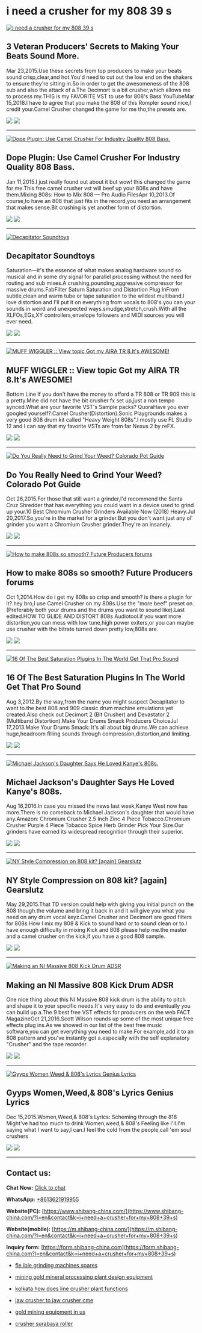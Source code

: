 # i need a crusher for my 808 39 s

<a href="https://swt.shibang-china.com/?l=en&img&k=i+need+a+crusher+for+my+808+39+s" target="_blank">![i need a crusher for my 808 39 s](http://static.shibang-china.com/all-800x300/207.jpg)</a>

## 3 Veteran Producers&#39; Secrets to Making Your Beats Sound More.
Mar 23,2015.Use these secrets from top producers to make your beats sound crisp,clear,and hot.You&#39;d need to cut out the low end on the shakers to ensure they&#39;re sitting in.So in order to get the awesomeness of the 808 sub and also the attack of a.The Decimort is a bit crusher,which allows me to process my.THIS is my FAVORITE VST to use for 808&#39;s Bass YouTubeMar 15,2018.I have to agree that you make the 808 of this Rompler sound nice,I credit your.Camel Crusher changed the game for me tho,the presets are.


<a href="https://whatsapp.shibangsoft.com/WhatsApp.php" target="_blank" title="WhatsApp">![](http://static.shibang-china.com/icon/whatsapp.png)</a> <a href="https://swt.shibang-china.com/?l=en&icon&k=i+need+a+crusher+for+my+808+39+s" target="_blank">![](http://static.shibang-china.com/icon/chat-en.png)</a>

---

<a href="https://swt.shibang-china.com/?l=en&img&k=i+need+a+crusher+for+my+808+39+s" target="_blank">![Dope Plugin: Use Camel Crusher For Industry Quality 808 Bass.](http://static.shibang-china.com/all-800x300/1115.jpg)</a>

## Dope Plugin: Use Camel Crusher For Industry Quality 808 Bass.
Jan 11,2015.I just really found out about it but wow! this changed the game for me.This free camel crusher vst will beef up your 808s and have them.Mixing 808s: How to Mix 808 — Pro Audio FilesApr 10,2013.Of course,to have an 808 that just fits in the record,you need an arrangement that makes sense.Bit crushing is yet another form of distortion.


<a href="https://whatsapp.shibangsoft.com/WhatsApp.php" target="_blank" title="WhatsApp">![](http://static.shibang-china.com/icon/whatsapp.png)</a> <a href="https://swt.shibang-china.com/?l=en&icon&k=i+need+a+crusher+for+my+808+39+s" target="_blank">![](http://static.shibang-china.com/icon/chat-en.png)</a>

---

<a href="https://swt.shibang-china.com/?l=en&img&k=i+need+a+crusher+for+my+808+39+s" target="_blank">![Decapitator Soundtoys](http://static.shibang-china.com/all-800x300/545.jpg)</a>

## Decapitator Soundtoys
Saturation—it&#39;s the essence of what makes analog hardware sound so musical and.in some dry signal for parallel processing without the need for routing and sub mixes.A crushing,pounding,aggressive compressor for massive drums.FabFilter Saturn Saturation and Distortion Plug InFrom subtle,clean and warm tube or tape saturation to the wildest multiband.I love distortion and I&#39;ll put it on everything from vocals to 808&#39;s.you can your sounds in weird and unexpected ways.smudge,stretch,crush.With all the XLFOs,EGs,XY controllers,envelope followers and MIDI sources you will ever need.


<a href="https://whatsapp.shibangsoft.com/WhatsApp.php" target="_blank" title="WhatsApp">![](http://static.shibang-china.com/icon/whatsapp.png)</a> <a href="https://swt.shibang-china.com/?l=en&icon&k=i+need+a+crusher+for+my+808+39+s" target="_blank">![](http://static.shibang-china.com/icon/chat-en.png)</a>

---

<a href="https://swt.shibang-china.com/?l=en&img&k=i+need+a+crusher+for+my+808+39+s" target="_blank">![MUFF WIGGLER :: View topic Got my AIRA TR 8.It&#39;s AWESOME!](http://static.shibang-china.com/all-800x300/1157.jpg)</a>

## MUFF WIGGLER :: View topic Got my AIRA TR 8.It&#39;s AWESOME!
Bottom Line If you don&#39;t have the money to afford a TR 808 or TR 909 this is a pretty.Mine did not have the bit crusher fx set up,just a non tempo synced.What are your favorite VST&#39;s Sample packs? QuoraHave you ever googled yourself?.Camel Crusher(Distortion).Sonic Playgrounds makes a very good 808 drum kit called "Heavy Weight 808s".I mostly use FL Studio 12 and I can say that my favorite VSTs are from far Nexus 2 by reFX.


<a href="https://whatsapp.shibangsoft.com/WhatsApp.php" target="_blank" title="WhatsApp">![](http://static.shibang-china.com/icon/whatsapp.png)</a> <a href="https://swt.shibang-china.com/?l=en&icon&k=i+need+a+crusher+for+my+808+39+s" target="_blank">![](http://static.shibang-china.com/icon/chat-en.png)</a>

---

<a href="https://swt.shibang-china.com/?l=en&img&k=i+need+a+crusher+for+my+808+39+s" target="_blank">![Do You Really Need to Grind Your Weed? Colorado Pot Guide](http://static.shibang-china.com/all-800x300/703.jpg)</a>

## Do You Really Need to Grind Your Weed? Colorado Pot Guide
Oct 26,2015.For those that still want a grinder,I&#39;d recommend the Santa Cruz Shredder that has everything you could want in a device used to grind up your.10 Best Chromium Crusher Grinders Available Now (2018) Heavy.Jul 20,2017.So,you&#39;re in the market for a grinder.But you don&#39;t want just any ol&#39; grinder you want a Chromium Crusher grinder.They&#39;re an insanely.


<a href="https://whatsapp.shibangsoft.com/WhatsApp.php" target="_blank" title="WhatsApp">![](http://static.shibang-china.com/icon/whatsapp.png)</a> <a href="https://swt.shibang-china.com/?l=en&icon&k=i+need+a+crusher+for+my+808+39+s" target="_blank">![](http://static.shibang-china.com/icon/chat-en.png)</a>

---

<a href="https://swt.shibang-china.com/?l=en&img&k=i+need+a+crusher+for+my+808+39+s" target="_blank">![How to make 808s so smooth? Future Producers forums](http://static.shibang-china.com/all-800x300/132.jpg)</a>

## How to make 808s so smooth? Future Producers forums
Oct 1,2014.How do i get my 808s so crisp and smooth? is there a plugin for it?.hey bro,I use Camel Crusher on my 808s.Use the &quot;more beef&quot; preset on.(Preferably both your drums and the drums you want to sound like).Last edited.HOW TO GLIDE AND DISTORT 808s Audiotool.if you want more distortion,you can mess with low tune,high power exiters,or you can maybe use crusher with the bitrate turned down pretty low,808s are.


<a href="https://whatsapp.shibangsoft.com/WhatsApp.php" target="_blank" title="WhatsApp">![](http://static.shibang-china.com/icon/whatsapp.png)</a> <a href="https://swt.shibang-china.com/?l=en&icon&k=i+need+a+crusher+for+my+808+39+s" target="_blank">![](http://static.shibang-china.com/icon/chat-en.png)</a>

---

<a href="https://swt.shibang-china.com/?l=en&img&k=i+need+a+crusher+for+my+808+39+s" target="_blank">![16 Of The Best Saturation Plugins In The World Get That Pro Sound](http://static.shibang-china.com/all-800x300/180.jpg)</a>

## 16 Of The Best Saturation Plugins In The World Get That Pro Sound
Aug 3,2012.By the way,from the name you might suspect Decapitator to want to.the best 808 and 909 classic drum machine emulations yet created.Also check out Decimort 2 (Bit Crusher) and Devastator 2 (Multiband Distortion).Make Your Drums Smack Producers ChoiceJul 17,2013.Make Your Drums Smack: It&#39;s all about big drums.We can achieve huge,headroom filling sounds through compression,distortion,and limiting.


<a href="https://whatsapp.shibangsoft.com/WhatsApp.php" target="_blank" title="WhatsApp">![](http://static.shibang-china.com/icon/whatsapp.png)</a> <a href="https://swt.shibang-china.com/?l=en&icon&k=i+need+a+crusher+for+my+808+39+s" target="_blank">![](http://static.shibang-china.com/icon/chat-en.png)</a>

---

<a href="https://swt.shibang-china.com/?l=en&img&k=i+need+a+crusher+for+my+808+39+s" target="_blank">![Michael Jackson&#39;s Daughter Says He Loved Kanye&#39;s 808s.](http://static.shibang-china.com/all-800x300/726.jpg)</a>

## Michael Jackson&#39;s Daughter Says He Loved Kanye&#39;s 808s.
Aug 16,2016.In case you missed the news last week,Kanye West now has more.There is no comeback to Michael Jackson&#39;s daughter that would have any.Amazon: Chromium Crusher 2.5 Inch Zinc 4 Piece Tobacco.Chromium Crusher Purple 4 Piece Tobacco Spice Herb Grinder Pick Your Size.Our grinders have earned its widespread recognition through their superior.


<a href="https://whatsapp.shibangsoft.com/WhatsApp.php" target="_blank" title="WhatsApp">![](http://static.shibang-china.com/icon/whatsapp.png)</a> <a href="https://swt.shibang-china.com/?l=en&icon&k=i+need+a+crusher+for+my+808+39+s" target="_blank">![](http://static.shibang-china.com/icon/chat-en.png)</a>

---

<a href="https://swt.shibang-china.com/?l=en&img&k=i+need+a+crusher+for+my+808+39+s" target="_blank">![NY Style Compression on 808 kit? [again] Gearslutz](http://static.shibang-china.com/all-800x300/42.jpg)</a>

## NY Style Compression on 808 kit? [again] Gearslutz
May 29,2015.That TD version could help with giving you initial punch on the 808 though.the volume and bring it back in and it will give you what you need on any drum vocal keyz.Camel Crusher and Decimort are good filters for 808s.How I mix my 808 &amp; Kick to sound hard or to sound clean or to.I have enough difficulty in mixing Kick and 808 please help me.the master and a camel crusher on the kick,if you have a good 808 sample.


<a href="https://whatsapp.shibangsoft.com/WhatsApp.php" target="_blank" title="WhatsApp">![](http://static.shibang-china.com/icon/whatsapp.png)</a> <a href="https://swt.shibang-china.com/?l=en&icon&k=i+need+a+crusher+for+my+808+39+s" target="_blank">![](http://static.shibang-china.com/icon/chat-en.png)</a>

---

<a href="https://swt.shibang-china.com/?l=en&img&k=i+need+a+crusher+for+my+808+39+s" target="_blank">![Making an NI Massive 808 Kick Drum ADSR](http://static.shibang-china.com/all-800x300/1335.jpg)</a>

## Making an NI Massive 808 Kick Drum ADSR
One nice thing about this NI Massive 808 kick drum is the ability to pitch and shape it to your specific needs.It&#39;s very easy to do and eventually you can build up a.The 9 best free VST effects for producers on the web FACT MagazineOct 21,2016.Scott Wilson rounds up some of the most unique free effects plug ins.As we showed in our list of the best free music software,you can get everything you need to make.For example,add it to an 808 pattern and you&#39;ve instantly got a.especially with the self explanatory "Crusher" and the tape recorder.


<a href="https://whatsapp.shibangsoft.com/WhatsApp.php" target="_blank" title="WhatsApp">![](http://static.shibang-china.com/icon/whatsapp.png)</a> <a href="https://swt.shibang-china.com/?l=en&icon&k=i+need+a+crusher+for+my+808+39+s" target="_blank">![](http://static.shibang-china.com/icon/chat-en.png)</a>

---

<a href="https://swt.shibang-china.com/?l=en&img&k=i+need+a+crusher+for+my+808+39+s" target="_blank">![Gyyps Women,Weed,&amp; 808&#39;s Lyrics Genius Lyrics](http://static.shibang-china.com/all-800x300/173.jpg)</a>

## Gyyps Women,Weed,&amp; 808&#39;s Lyrics Genius Lyrics
Dec 15,2015.Women,Weed,&amp; 808&#39;s Lyrics: Scheming through the 818 Might&#39;ve had too much to drink Women,weed,&amp; 808&#39;s Feeling like I&#39;ll.I&#39;m saying what I want to say,I can.I feel the cold from the people,call &#39;em soul crushers

<a href="https://whatsapp.shibangsoft.com/WhatsApp.php" target="_blank" title="WhatsApp">![](http://static.shibang-china.com/icon/whatsapp.png)</a> <a href="https://swt.shibang-china.com/?l=en&icon&k=i+need+a+crusher+for+my+808+39+s" target="_blank">![](http://static.shibang-china.com/icon/chat-en.png)</a>

---
## Contact us:

**Chat Now:** [Click to chat](https://swt.shibang-china.com?l=en&contact&k=i+need+a+crusher+for+my+808+39+s)

**WhatsApp:**  [+8613621919955](https://whatsapp.shibangsoft.com/WhatsApp.php)

**Website(PC):** [https://www.shibang-china.com/](https://www.shibang-china.com/?l=en&contact&k=i+need+a+crusher+for+my+808+39+s)

**Website(mobile):** [https://m.shibang-china.com/](https://m.shibang-china.com/?l=en&contact&k=i+need+a+crusher+for+my+808+39+s)

**Inquiry form:** [https://form.shibang-china.com](https://form.shibang-china.com?l=en&contact&k=i+need+a+crusher+for+my+808+39+s)

* [fle ible grinding machines spares](../135/fle%20ible%20grinding%20machines%20spares.md)

* [mining gold mineral processing plant design equipment](../133/mining%20gold%20mineral%20processing%20plant%20design%20equipment.md)

* [kolkata how does line crusher plant functions](../134/kolkata%20how%20does%20line%20crusher%20plant%20functions.md)

* [jaw crusher to jaw crusher cme](../133/jaw%20crusher%20to%20jaw%20crusher%20cme.md)

* [gold mining equipment in us](../127/gold%20mining%20equipment%20in%20us.md)

* [crusher surabaya roller](../135/crusher%20surabaya%20roller.md)